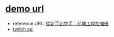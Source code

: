 # [demo url](https://nicehorse06.github.io/frontend-practice-course/web-demo/twitch-api-simple-demo/)

* reference URL: [從新手到中手：前端工程加強班](https://github.com/aszx87410/frontend-intermediate-course)
* [twitch api](https://dev.twitch.tv/docs/v5/reference/streams/)